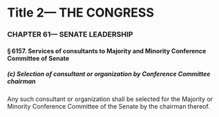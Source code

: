 
# Title 2— THE CONGRESS
### CHAPTER 61— SENATE LEADERSHIP
#### § 6157. Services of consultants to Majority and Minority Conference Committee of Senate
##### (c) Selection of consultant or organization by Conference Committee chairman

Any such consultant or organization shall be selected for the Majority or Minority Conference Committee of the Senate by the chairman thereof.
